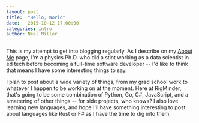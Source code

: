 ```yaml
---
layout: post
title:  "Hello, World"
date:   2015-10-12 17:00:00
categories: intro 
author: Neal Miller
---
```

This is my attempt to get into blogging regularly.
As I describe on my [About Me](/about.html) page, I'm a physics Ph.D. who did a stint working as a data scientist in ed tech before becoming a full-time software developer -- I'd like to think that means I have some interesting things to say.

I plan to post about a wide variety of things, from my grad school work to whatever I happen to be working on at the moment.
Here at RigMinder, that's going to be some combination of Python, Go, C#, JavaScript, and a smattering of other things -- for side projects, who knows?
I also love learning new languages, and hope I'll have something interesting to post about languages like Rust or F# as I have the time to dig into them.
